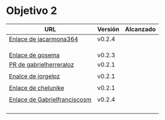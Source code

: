 # Objetivo 2

| URL                                                                         | Versión | Alcanzado |
|-----------------------------------------------------------------------------|---------|-----------|
| [Enlace de jacarmona364](https://github.com/GabrielFranciscoSM/practicas-IV/pull/9)| v0.2.4  |           |
| <!-- Enlace de nachoescalona -->                                            |         |           |
| <!-- Enlace de oscar0310 -->                                                |         |           |
| <!-- Enlace de G G J Á -->                                                  |         |           |
| [Enlace de gosema](https://github.com/jacarmona364/UniFit/pull/6)           | v0.2.3  |           |
|[PR de gabrielherreraloz](https://github.com/jorgelopez-ugr/Fermater/pull/11)| v0.2.1  |           |
| <!-- Enlace de L C L -->                                                    |         |           |
| [Enalce de jorgelpz](https://github.com/gosema/IV/pull/8)                   | v0.2.1  |           |
| <!-- Enlace de M S D L L -->                                                |         |           |
| [Enlace de chelunike](https://github.com/gabrielherreraloz/IV-GHL/pull/8)   | v0.2.1 |           |
| <!-- Enlace de vpedrosa -->                                                 |         |           |
| [Enlace de Gabrielfranciscosm](https://github.com/oscar0310/IV25-26/pull/8) | v0.2.4  |           |
| <!-- Enlace de S H G -->                                                    |         |           |
| <!-- Enlace de V H -->                                                      |         |           |
| <!-- Enlace de V G H -->                                                    |         |           |
| <!-- Enlace de Y L -->                                                      |         |           |
